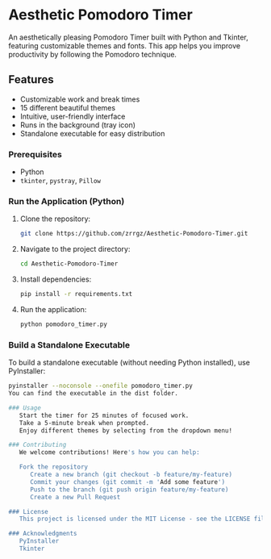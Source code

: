 # Aesthetic Pomodoro Timer

An aesthetically pleasing Pomodoro Timer built with Python and Tkinter, featuring customizable themes and fonts. This app helps you improve productivity by following the Pomodoro technique.

## Features

- Customizable work and break times
- 15 different beautiful themes
- Intuitive, user-friendly interface
- Runs in the background (tray icon)
- Standalone executable for easy distribution

### Prerequisites

- Python
- `tkinter`, `pystray`, `Pillow`

### Run the Application (Python)

1. Clone the repository:
   ```bash
   git clone https://github.com/zrrgz/Aesthetic-Pomodoro-Timer.git
2. Navigate to the project directory:
   ```bash
   cd Aesthetic-Pomodoro-Timer
3. Install dependencies:
   ```bash
   pip install -r requirements.txt
4. Run the application:
   ```bash
   python pomodoro_timer.py

### Build a Standalone Executable
To build a standalone executable (without needing Python installed), use PyInstaller:
```bash
pyinstaller --noconsole --onefile pomodoro_timer.py
You can find the executable in the dist folder.

### Usage
   Start the timer for 25 minutes of focused work.
   Take a 5-minute break when prompted.
   Enjoy different themes by selecting from the dropdown menu!

### Contributing
   We welcome contributions! Here's how you can help:

   Fork the repository
      Create a new branch (git checkout -b feature/my-feature)
      Commit your changes (git commit -m 'Add some feature')
      Push to the branch (git push origin feature/my-feature)
      Create a new Pull Request

### License
   This project is licensed under the MIT License - see the LICENSE file for details.

### Acknowledgments
   PyInstaller
   Tkinter

